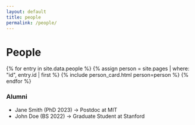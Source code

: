 ```yaml
---
layout: default
title: people
permalink: /people/
---
```

# People

{% for entry in site.data.people %}
  {% assign person = site.pages | where: "id", entry.id | first %}
  {% include person_card.html person=person %}
{% endfor %}

### Alumni

<!-- You can load alumni from a separate list or manually add below -->
<ul>
  <li>Jane Smith (PhD 2023) → Postdoc at MIT</li>
  <li>John Doe (BS 2022) → Graduate Student at Stanford</li>
</ul>